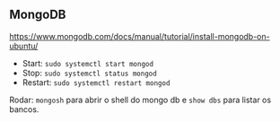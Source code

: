 ## MongoDB

https://www.mongodb.com/docs/manual/tutorial/install-mongodb-on-ubuntu/

- Start: `sudo systemctl start mongod`
- Stop: `sudo systemctl status mongod`
- Restart: `sudo systemctl restart mongod`

Rodar: `mongosh` para abrir o shell do mongo db e `show dbs` para listar os bancos.
